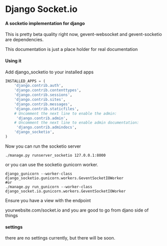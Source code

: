 Django Socket.io
=================

#### A socketio implementation for django


This is pretty beta quality right now, gevent-websocket and gevent-socketio are
dependencies.

This documentation is just a place holder for real documentation


#### Using it

Add django_socketio to your installed apps

```python
INSTALLED_APPS = (
    'django.contrib.auth',
    'django.contrib.contenttypes',
    'django.contrib.sessions',
    'django.contrib.sites',
    'django.contrib.messages',
    'django.contrib.staticfiles',
    # Uncomment the next line to enable the admin:
     'django.contrib.admin',
    # Uncomment the next line to enable admin documentation:
     'django.contrib.admindocs',
    'django_socketio',
)
```


Now you can run the socketio server

```shell
./manage.py runserver_socketio 127.0.0.1:8000
```

or you can use the socketio gunicorn worker.

```shell
django_gunicorn --worker-class django_socketio.gunicorn.workers.GeventSocketIOWorker
#or
./manage.py run_gunicorn --worker-class django_socket.io.gunicorn.workers.GeventSocketIOWorker
```


Ensure you have a view with the endpoint

yourwebsite.com/socket.io and you are good to go from djano side of things



#### settings

there are no settings currently, but there will be soon.


